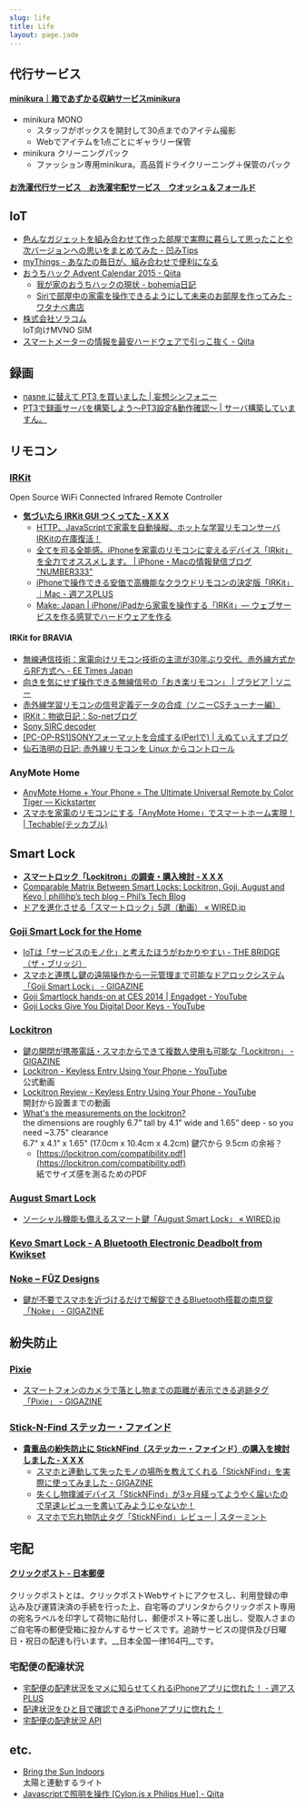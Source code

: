 ```yaml
---
slug: life
title: Life
layout: page.jade
---
```


## 代行サービス

#### [minikura｜箱であずかる収納サービスminikura](https://minikura.com/)

- minikura MONO
    - スタッフがボックスを開封して30点までのアイテム撮影
    - Webでアイテムを1点ごとにギャラリー保管
- minikura クリーニングパック
    - ファッション専用minikura。高品質ドライクリーニング＋保管のパック

#### [お洗濯代行サービス　お洗濯宅配サービス　ウオッシュ＆フォールド](http://www.wash-fold.com/)


## IoT

- [色んなガジェットを組み合わせて作った部屋で実際に暮らして思ったことや次バージョンへの思いをまとめてみた - 凹みTips](http://tips.hecomi.com/entry/2014/12/23/233835)
- [myThings - あなたの毎日が、組み合わせで便利になる](http://mythings.yahoo.co.jp/)
- [おうちハック Advent Calendar 2015 - Qiita](http://qiita.com/advent-calendar/2015/ouch-hack)
  - [我が家のおうちハックの現状 - bohemia日記](http://bohemia.hatenablog.com/entry/2015/12/01/163521)
  - [Siriで部屋中の家電を操作できるようにして未来のお部屋を作ってみた - ワタナベ書店](http://senyoltw.hatenablog.jp/entry/2015/12/07/052951)
- [株式会社ソラコム](https://soracom.jp/)  
  IoT向けMVNO SIM
- [スマートメーターの情報を最安ハードウェアで引っこ抜く - Qiita](http://qiita.com/rukihena/items/82266ed3a43e4b652adb)


## 録画
- [nasne に替えて PT3 を買いました | 妄想シンフォニー](http://symphonix.blog.fc2.com/blog-entry-2260.html)
- [PT3で録画サーバを構築しよう～PT3設定&動作確認～ | サーバ構築していますん。](http://loopsrv.com/pt3-server-20160122)


## リモコン

### [IRKit](http://getirkit.com/)

Open Source WiFi Connected Infrared Remote Controller

- __[気づいたら IRKit GUI つくってた - X X X](http://syonx.hatenablog.com/entry/2014/08/12/011046)__
    - [HTTP、JavaScriptで家電を自動操縦、ホットな学習リモコンサーバIRKitの在庫復活！](http://hitoriblog.com/?p=24257)
    - [全てを司る全能感。iPhoneを家電のリモコンに変えるデバイス「IRkit」を全力でオススメします。 | iPhone・Macの情報発信ブログ "NUMBER333"](http://number333.org/2014/06/20/irkit/)
    - [iPhoneで操作できる安価で高機能なクラウドリモコンの決定版「IRKit」｜Mac - 週アスPLUS](http://weekly.ascii.jp/elem/000/000/243/243041/)
    - [Make: Japan | iPhone/iPadから家電を操作する「IRKit」— ウェブサービスを作る感覚でハードウェアを作る](http://makezine.jp/blog/2014/07/irkit.html)

#### IRKit for BRAVIA

- [無線通信技術：家電向けリモコン技術の主流が30年ぶり交代、赤外線方式からRF方式へ - EE Times Japan](http://eetimes.jp/ee/articles/0906/30/news096.html)
- [向きを気にせず操作できる無線信号の「おき楽リモコン」 | ブラビア | ソニー](http://www.sony.jp/bravia/products/KDL-46NX800/feature_4.html#L2_345)
- [赤外線学習リモコンの信号定義データの合成（ソニーCSチューナー編）](http://www.geocities.jp/shrkn65/remocon/sony_cs.htm)
- [IRKit：物欲日記：So-netブログ](http://efox.blog.so-net.ne.jp/2014-02-07)
- [Sony SIRC decoder](http://picprojects.org.uk/projects/sirc/)
- [[PC-OP-RS1]SONYフォーマットを合成する(Perlで) | えぬてぃえすブログ](http://blog.nts-ltd.co.jp/archives/260)
- [仙石浩明の日記: 赤外線リモコンを Linux からコントロール](http://www.gcd.org/blog/2007/01/113/)

### AnyMote Home
- [AnyMote Home + Your Phone = The Ultimate Universal Remote by Color Tiger — Kickstarter](https://www.kickstarter.com/projects/1635386542/anymote-home-your-phone-the-ultimate-universal-rem)
- [スマホを家電のリモコンにする「AnyMote Home」でスマートホーム実現！ | Techable(テッカブル)](http://techable.jp/archives/17621)


## Smart Lock
- __[スマートロック「Lockitron」の調査・購入検討 - X X X](http://syonx.hatenablog.com/entry/2014/09/07/151447)__
- [Comparable Matrix Between Smart Locks: Lockitron, Goji, August and Kevo | phillihp’s tech blog – Phil’s Tech Blog](http://phillihp.com/2013/06/23/comparable-matrix-between-smart-locks-lockitron-goji-august-and-kevo/)
- [ドアを進化させる「スマートロック」5選（動画） « WIRED.jp](http://wired.jp/2013/06/21/smart-locks/)

### [Goji Smart Lock for the Home](http://www.gojiaccess.com/)
- [IoTは「サービスのモノ化」と考えたほうがわかりやすい - THE BRIDGE（ザ・ブリッジ）](http://thebridge.jp/2014/07/iot_service)
- [スマホと連携し鍵の遠隔操作から一元管理まで可能なドアロックシステム「Goji Smart Lock」 - GIGAZINE](http://gigazine.net/news/20130617-goji-smart-lock/)
- [Goji Smartlock hands-on at CES 2014 | Engadget - YouTube](https://www.youtube.com/watch?v=ykkOOjurZ5Y)
- [Goji Locks Give You Digital Door Keys - YouTube](https://www.youtube.com/watch?v=6m4LzX7b6ig)

### [Lockitron](https://lockitron.com/)
- [鍵の開閉が携帯電話・スマホからできて複数人使用も可能な「Lockitron」 - GIGAZINE](http://gigazine.net/news/20130619-lockitron/)
- [Lockitron - Keyless Entry Using Your Phone - YouTube](https://www.youtube.com/watch?v=D1L3o88GKew)  
  公式動画
- [Lockitron Review - Keyless Entry Using Your Phone - YouTube](https://www.youtube.com/watch?v=jmn6A7HStH4)  
  開封から設置までの動画
- [What's the measurements on the lockitron?](https://twitter.com/lockitron/status/291319031372337152)  
  the dimensions are roughly 6.7” tall by 4.1” wide and 1.65” deep - so you need ~3.75" clearance  
  6.7" x 4.1" x 1.65" (17.0cm x 10.4cm x 4.2cm) 鍵穴から 9.5cm の余裕？
    - [https://lockitron.com/compatibility.pdf](https://lockitron.com/compatibility.pdf)  
      紙でサイズ感を測るためのPDF

### [August Smart Lock](http://www.august.com/)
- [ソーシャル機能も備えるスマート鍵「August Smart Lock」 « WIRED.jp](http://wired.jp/2013/06/02/august-smart-lock/)

### [Kevo Smart Lock - A Bluetooth Electronic Deadbolt from Kwikset](http://www.kwikset.com/Kevo/Default.aspx#.VAQFt3V_sak)

### [Noke – FŪZ Designs](http://fuzdesigns.com/pages/Noke)
- [鍵が不要でスマホを近づけるだけで解錠できるBluetooth搭載の南京錠「Noke」 - GIGAZINE](http://gigazine.net/news/20140825-noke/)


## 紛失防止

### [Pixie](https://www.getpixie.com/)
- [スマートフォンのカメラで落とし物までの距離が表示できる追跡タグ「Pixie」 - GIGAZINE](http://gigazine.net/news/20150204-pixie/)

### [Stick-N-Find ステッカー・ファインド](http://mbridge.jp/)
- __[貴重品の紛失防止に StickNFind（ステッカー・ファインド）の購入を検討しました - X X X](http://syonx.hatenablog.com/entry/2014/09/06/195323)__
    - [スマホと連動して失ったモノの場所を教えてくれる「StickNFind」を実際に使ってみました - GIGAZINE](http://gigazine.net/news/20140610-sticknfind/)
    - [失くし物撲滅デバイス「StickNFind」が3ヶ月経ってようやく届いたので早速レビューを書いてみようじゃないか！](http://number333.org/2013/04/10/stick-n-find-review/)
    - [スマホで忘れ物防止タグ「StickNFind」レビュー | スターミント](http://starmint.net/sticknfind.html)


## 宅配

#### [クリックポスト - 日本郵便](http://www.post.japanpost.jp/service/clickpost/)
クリックポストとは、クリックポストWebサイトにアクセスし、利用登録の申込み及び運賃決済の手続を行った上、自宅等のプリンタからクリックポスト専用の宛名ラベルを印字して荷物に貼付し、郵便ポスト等に差し出し、受取人さまのご自宅等の郵便受箱に投かんするサービスです。追跡サービスの提供及び日曜日・祝日の配達も行います。__日本全国一律164円__です。

### 宅配便の配達状況
- [宅配便の配達状況をマメに知らせてくれるiPhoneアプリに惚れた！ - 週アスPLUS](http://weekly.ascii.jp/elem/000/000/252/252377/)
- [配達状況をひと目で確認できるiPhoneアプリに惚れた！](http://weekly.ascii.jp/elem/000/000/011/11143/)
- [宅配便の配達状況 API](http://thira.plavox.info/transport/api/)


## etc.
- [Bring the Sun Indoors](http://sunnlight.com/)  
  太陽と連動するライト
- [Javascriptで照明を操作 [Cylon.js x Philips Hue] - Qiita](http://qiita.com/n0bisuke/items/a2fc7953023f5928e367)
